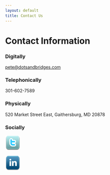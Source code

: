 ```yaml
---
layout: default
title: Contact Us
---
```


# Contact Information

### Digitally

pete@dotsandbridges.com

### Telephonically 

301-602-7589

### Physically

520 Market Street East,
Gaithersburg, MD 20878

### Socially

<a href="https://twitter.com/tseronis"><img src="images/twitter_48.png" height="48" width="48" alt=""> </a>

<a href="https://www.linkedin.com/in/ptseronis"><img src="images/linkedin_48.png" height="48" width="48" alt=""> </a>
